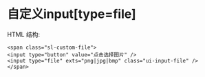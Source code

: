 # 自定义input[type=file]

HTML 结构:

    <span class="sl-custom-file">
    <input type="button" value="点击选择图片" />
    <input type="file" exts="png|jpg|bmp" class="ui-input-file" />
    </span>